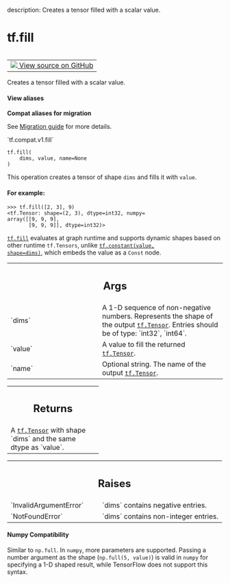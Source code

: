 description: Creates a tensor filled with a scalar value.

<div itemscope itemtype="http://developers.google.com/ReferenceObject">
<meta itemprop="name" content="tf.fill" />
<meta itemprop="path" content="Stable" />
</div>

# tf.fill

<!-- Insert buttons and diff -->

<table class="tfo-notebook-buttons tfo-api nocontent" align="left">
<td>
  <a target="_blank" href="https://github.com/tensorflow/tensorflow/blob/r2.2/tensorflow/python/ops/array_ops.py#L198-L236">
    <img src="https://www.tensorflow.org/images/GitHub-Mark-32px.png" />
    View source on GitHub
  </a>
</td>
</table>



Creates a tensor filled with a scalar value.

<section class="expandable">
  <h4 class="showalways">View aliases</h4>
  <p>
<b>Compat aliases for migration</b>
<p>See
<a href="https://www.tensorflow.org/guide/migrate">Migration guide</a> for
more details.</p>
<p>`tf.compat.v1.fill`</p>
</p>
</section>

<pre class="devsite-click-to-copy prettyprint lang-py tfo-signature-link">
<code>tf.fill(
    dims, value, name=None
)
</code></pre>



<!-- Placeholder for "Used in" -->

This operation creates a tensor of shape `dims` and fills it with `value`.

#### For example:



```
>>> tf.fill([2, 3], 9)
<tf.Tensor: shape=(2, 3), dtype=int32, numpy=
array([[9, 9, 9],
       [9, 9, 9]], dtype=int32)>
```

<a href="../tf/fill.md"><code>tf.fill</code></a> evaluates at graph runtime and supports dynamic shapes based on
other runtime `tf.Tensors`, unlike <a href="../tf/constant.md"><code>tf.constant(value, shape=dims)</code></a>, which
embeds the value as a `Const` node.

<!-- Tabular view -->
 <table class="responsive fixed orange">
<colgroup><col width="214px"><col></colgroup>
<tr><th colspan="2"><h2 class="add-link">Args</h2></th></tr>

<tr>
<td>
`dims`
</td>
<td>
A 1-D sequence of non-negative numbers. Represents the shape of the
output <a href="../tf/Tensor.md"><code>tf.Tensor</code></a>. Entries should be of type: `int32`, `int64`.
</td>
</tr><tr>
<td>
`value`
</td>
<td>
A value to fill the returned <a href="../tf/Tensor.md"><code>tf.Tensor</code></a>.
</td>
</tr><tr>
<td>
`name`
</td>
<td>
Optional string. The name of the output <a href="../tf/Tensor.md"><code>tf.Tensor</code></a>.
</td>
</tr>
</table>



<!-- Tabular view -->
 <table class="responsive fixed orange">
<colgroup><col width="214px"><col></colgroup>
<tr><th colspan="2"><h2 class="add-link">Returns</h2></th></tr>
<tr class="alt">
<td colspan="2">
A <a href="../tf/Tensor.md"><code>tf.Tensor</code></a> with shape `dims` and the same dtype as `value`.
</td>
</tr>

</table>



<!-- Tabular view -->
 <table class="responsive fixed orange">
<colgroup><col width="214px"><col></colgroup>
<tr><th colspan="2"><h2 class="add-link">Raises</h2></th></tr>

<tr>
<td>
`InvalidArgumentError`
</td>
<td>
`dims` contains negative entries.
</td>
</tr><tr>
<td>
`NotFoundError`
</td>
<td>
`dims` contains non-integer entries.
</td>
</tr>
</table>




#### Numpy Compatibility
Similar to `np.full`. In `numpy`, more parameters are supported. Passing a
number argument as the shape (`np.full(5, value)`) is valid in `numpy` for
specifying a 1-D shaped result, while TensorFlow does not support this syntax.

